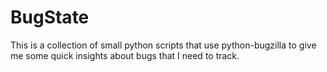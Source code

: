 # BugState
This is a collection of small python scripts that use python-bugzilla to
give me some quick insights about bugs that I need to track.

